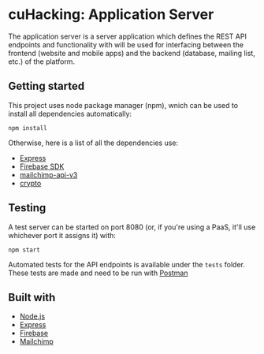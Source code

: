 # cuHacking: Application Server
The application server is a server application which defines the REST API endpoints and functionality with will be used for interfacing between the frontend (website and mobile apps) and the backend (database, mailing list, etc.) of the platform.

## Getting started
This project uses node package manager (npm), wnich can be used to install all dependencies automatically:

`npm install`

Otherwise, here is a list of all the dependencies use:
* [Express](https://expressjs.com/)
* [Firebase SDK](https://firebase.google.com/docs/reference/js)
* [mailchimp-api-v3](https://www.npmjs.com/package/mailchimp-api-v3)
* [crypto](https://nodejs.org/api/crypto.html)

## Testing
A test server can be started on port 8080 (or, if you're using a PaaS, it'll use whichever port it assigns it) with:

`npm start`

Automated tests for the API endpoints is available under the `tests` folder. These tests are made and need to be run with [Postman](https://getpostman.com)


## Built with
* [Node.js](https://nodejs.org/en/)
* [Express](https://expressjs.com/)
* [Firebase](https://firebase.google.com/)
* [Mailchimp](https://mailchimp.com/)

